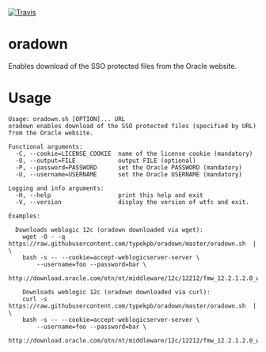 [![Travis](http://travis-ci.org/typekpb/oradown.png?branch=master)](http://travis-ci.org/typekpb/oradown)

# oradown
Enables download of the SSO protected files from the Oracle website.

# Usage

	Usage: oradown.sh [OPTION]... URL
	oradown enables download of the SSO protected files (specified by URL) from the Oracle website.

	Functional arguments:
	  -C, --cookie=LICENSE_COOKIE  name of the license cookie (mandatory)
	  -O, --output=FILE            output FILE (optional)
	  -P, --password=PASSWORD      set the Oracle PASSWORD (mandatory)
	  -U, --username=USERNAME      set the Oracle USERNAME (mandatory)
	  
	Logging and info arguments:
	  -H, --help                   print this help and exit
	  -V, --version                display the version of wtfc and exit.

	Examples:

	  Downloads weblogic 12c (oradown downloaded via wget):
	    wget -O - -q https://raw.githubusercontent.com/typekpb/oradown/master/oradown.sh  | \
		bash -s -- --cookie=accept-weblogicserver-server \
		    --username=foo --password=bar \
		    http://download.oracle.com/otn/nt/middleware/12c/12212/fmw_12.2.1.2.0_wls_Disk1_1of1.zip

	    Downloads weblogic 12c (oradown downloaded via curl):
	    curl -s https://raw.githubusercontent.com/typekpb/oradown/master/oradown.sh  | \
		bash -s -- --cookie=accept-weblogicserver-server \
		    --username=foo --password=bar \
		    http://download.oracle.com/otn/nt/middleware/12c/12212/fmw_12.2.1.2.0_wls_Disk1_1of1.zip
      